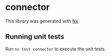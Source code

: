 # connector

This library was generated with [Nx](https://nx.dev).

## Running unit tests

Run `nx test connector` to execute the unit tests.
